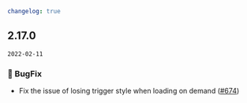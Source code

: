 ```yaml
changelog: true
```

## 2.17.0

`2022-02-11`

### 🐛 BugFix

- Fix the issue of losing trigger style when loading on demand ([#674](https://github.com/arco-design/arco-design-vue/pull/674))

